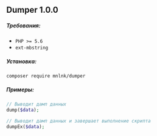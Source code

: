 ## Dumper 1.0.0


##### Требования:

+ `PHP >= 5.6`
+ `ext-mbstring`


##### Установка:

```
composer require mnlnk/dumper
```


##### Примеры:

```php
// Выводит дамп данных
dump($data);
```

```php
// Выводит дамп данных и завершает выполнение скрипта
dumpEx($data);
```

